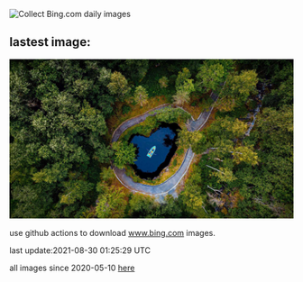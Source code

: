 ![Collect Bing.com daily images](https://github.com/counter2015/bing-daily-images/workflows/Collect%20Bing.com%20daily%20images/badge.svg)
## lastest image:
![](images/Ruskeala.jpg)

use github actions to download www.bing.com images.

last update:2021-08-30 01:25:29 UTC

all images since 2020-05-10 [here](https://github.com/counter2015/bing-daily-images/tree/master/images) 
